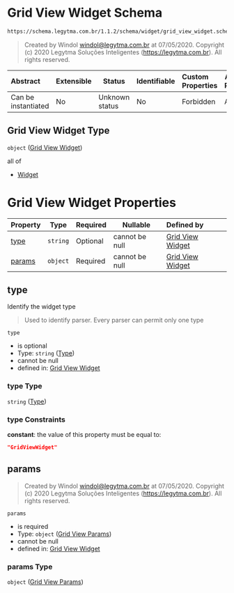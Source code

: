 # Grid View Widget Schema

```txt
https://schema.legytma.com.br/1.1.2/schema/widget/grid_view_widget.schema.json
```




> Created by Windol [windol@legytma.com.br](mailto:windol@legytma.com.br) at 07/05/2020.
> Copyright (c) 2020 Legytma Soluções Inteligentes (<https://legytma.com.br>). All rights reserved.
>

| Abstract            | Extensible | Status         | Identifiable | Custom Properties | Additional Properties | Access Restrictions | Defined In                                                                                           |
| :------------------ | ---------- | -------------- | ------------ | :---------------- | --------------------- | ------------------- | ---------------------------------------------------------------------------------------------------- |
| Can be instantiated | No         | Unknown status | No           | Forbidden         | Allowed               | none                | [grid_view_widget.schema.json](../schema/widget/grid_view_widget.schema.json) |

## Grid View Widget Type

`object` ([Grid View Widget](grid_view_widget.md))

all of

-   [Widget](input_decoration-properties-widget-5.md)

# Grid View Widget Properties

| Property          | Type     | Required | Nullable       | Defined by                                                                                                                                                            |
| :---------------- | -------- | -------- | -------------- | :-------------------------------------------------------------------------------------------------------------------------------------------------------------------- |
| [type](#type)     | `string` | Optional | cannot be null | [Grid View Widget](widget-definitions-type.md)                 |
| [params](#params) | `object` | Required | cannot be null | [Grid View Widget](grid_view_widget-properties-grid-view-params.md) |

## type

Identify the widget type


> Used to identify parser. Every parser can permit only one type
>

`type`

-   is optional
-   Type: `string` ([Type](widget-definitions-type.md))
-   cannot be null
-   defined in: [Grid View Widget](widget-definitions-type.md)

### type Type

`string` ([Type](widget-definitions-type.md))

### type Constraints

**constant**: the value of this property must be equal to:

```json
"GridViewWidget"
```

## params




> Created by Windol [windol@legytma.com.br](mailto:windol@legytma.com.br) at 07/05/2020.
> Copyright (c) 2020 Legytma Soluções Inteligentes (<https://legytma.com.br>). All rights reserved.
>

`params`

-   is required
-   Type: `object` ([Grid View Params](grid_view_widget-properties-grid-view-params.md))
-   cannot be null
-   defined in: [Grid View Widget](grid_view_widget-properties-grid-view-params.md)

### params Type

`object` ([Grid View Params](grid_view_widget-properties-grid-view-params.md))
